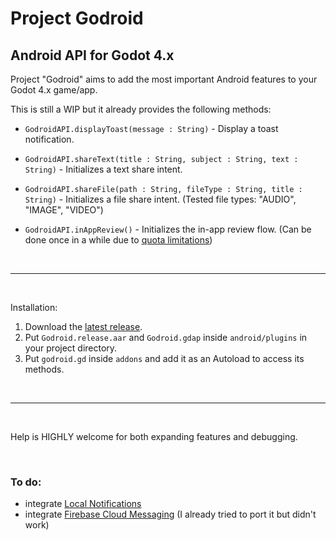 # Project Godroid
## Android API for Godot 4.x

Project "Godroid" aims to add the most important Android features to your Godot 4.x game/app.

This is still a WIP but it already provides the following methods:

- `GodroidAPI.displayToast(message : String)` - Display a toast notification.

- `GodroidAPI.shareText(title : String, subject : String, text : String)` - Initializes a text share intent.

- `GodroidAPI.shareFile(path : String, fileType : String, title : String)` - Initializes a file share intent. (Tested file types: "AUDIO", "IMAGE", "VIDEO")

- `GodroidAPI.inAppReview()` - Initializes the in-app review flow. (Can be done once in a while due to [quota limitations](https://developer.android.com/guide/playcore/in-app-review/#quotas))

<br>

---
<br>

Installation:
1. Download the [latest release](https://github.com/overvault-64/Godroid/releases/download/v1.0/godroid.1.0.zip).
2. Put `Godroid.release.aar` and `Godroid.gdap` inside `android/plugins` in your project directory.
3. Put `godroid.gd` inside `addons` and add it as an Autoload to access its methods.

<br>

---
<br>

Help is HIGHLY welcome for both expanding features and debugging.

<br>

### To do:
- integrate [Local Notifications](https://github.com/DrMoriarty/godot-local-notification)
- integrate [Firebase Cloud Messaging](https://github.com/DrMoriarty/godot-firebase-cloudmessaging) (I already tried to port it but didn't work)